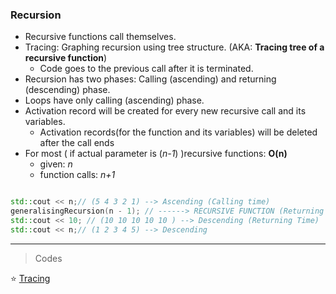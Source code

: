 
### Recursion 

* Recursive functions call themselves. 
* Tracing: Graphing recursion using tree structure. (AKA: **Tracing tree of a recursive function**)
  * Code goes to the previous call after it is terminated. 
* Recursion has two phases: Calling (ascending) and returning (descending) phase. 
* Loops have only calling (ascending) phase.
* Activation record will be created for every new recursive call and its variables.
  * Activation records(for the function and its variables) will be deleted after the call ends
* For most ( if actual parameter is (*n-1*) )recursive functions: **O(n)**
  * given: *n*
  * function calls: *n+1*

 ```cpp

std::cout << n;// (5 4 3 2 1) --> Ascending (Calling time)
generalisingRecursion(n - 1); // ------> RECURSIVE FUNCTION (Returning Time)
std::cout << 10; // (10 10 10 10 10 ) --> Descending (Returning Time)
std::cout << n;// (1 2 3 4 5) --> Descending


```
---

> Codes

:star: [Tracing]()<br>
